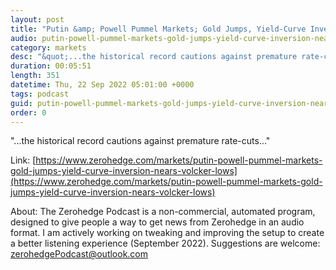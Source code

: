 ```yaml
---
layout: post
title: "Putin &amp; Powell Pummel Markets; Gold Jumps, Yield-Curve Inversion Nears Volcker Lows"
audio: putin-powell-pummel-markets-gold-jumps-yield-curve-inversion-nears-volcker-lows-1
category: markets
desc: "&quot;...the historical record cautions against premature rate-cuts...&quot;"
duration: 00:05:51
length: 351
datetime: Thu, 22 Sep 2022 05:01:00 +0000
tags: podcast
guid: putin-powell-pummel-markets-gold-jumps-yield-curve-inversion-nears-volcker-lows-0
order: 0
---
```

&quot;...the historical record cautions against premature rate-cuts...&quot;

Link: [https://www.zerohedge.com/markets/putin-powell-pummel-markets-gold-jumps-yield-curve-inversion-nears-volcker-lows](https://www.zerohedge.com/markets/putin-powell-pummel-markets-gold-jumps-yield-curve-inversion-nears-volcker-lows)

About: The Zerohedge Podcast is a non-commercial, automated program, designed to give people a way to get news from Zerohedge in an audio format.  I am actively working on tweaking and improving the setup to create a better listening experience (September 2022).  Suggestions are welcome: [zerohedgePodcast@outlook.com](mailto:zerohedgePodcast@outlook.com)